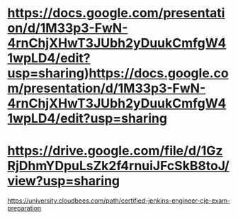 #  https://docs.google.com/presentation/d/1M33p3-FwN-4rnChjXHwT3JUbh2yDuukCmfgW41wpLD4/edit?usp=sharing)https://docs.google.com/presentation/d/1M33p3-FwN-4rnChjXHwT3JUbh2yDuukCmfgW41wpLD4/edit?usp=sharing
# https://drive.google.com/file/d/1GzRjDhmYDpuLsZk2f4rnuiJFcSkB8toJ/view?usp=sharing


https://university.cloudbees.com/path/certified-jenkins-engineer-cje-exam-preparation
